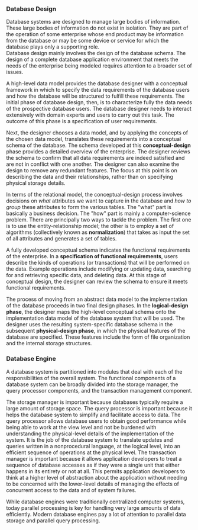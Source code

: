 ### Database Design
Database systems are designed to manage large bodies of information. These large bodies of information do not exist in isolation. They are part of the operation of some enterprise whose end product may be information from the database or may be some device or service for which the database plays only a supporting role.  
Database design mainly involves the design of the database schema. The design of a complete database application environment that meets the needs of the enterprise being modeled requires attention to a broader set of issues.  

A high-level data model provides the database designer with a conceptual framework in which to specify the data requirements of the database users and how the database will be structured to fulfill these requirements. The initial phase of database design, then, is to characterize fully the data needs of the prospective database users. The database designer needs to interact extensively with domain experts and users to carry out this task. The outcome of this phase is a specification of user requirements.  

Next, the designer chooses a data model, and by applying the concepts of the chosen data model, translates these requirements into a conceptual schema of the database. The schema developed at this **conceptual-design** phase provides a detailed overview of the enterprise. The designer reviews the schema to confirm that all data requirements are indeed satisfied and are not in conflict with one another. The designer can also examine the design to remove any redundant features. The focus at this point is on describing the data and their relationships, rather than on specifying physical storage details.  

In terms of the relational model, the conceptual-design process involves decisions on *what* attributes we want to capture in the database and *how to group* these attributes to form the various tables. The "what" part is basically a business decision. The "how" part is mainly a computer-science problem. There are principally two ways to tackle the problem. The first one is to use the entity-relationship model; the other is to employ a set of algorithms (collectively known as **normalization**) that takes as input the set of all attributes and generates a set of tables.  

A fully developed conceptual schema indicates the functional requirements of the enterprise. In a **specification of functional requirements**, users describe the kinds of operations (or transactions) that will be performed on the data. Example operations include modifying or updating data, searching for and retrieving specific data, and deleting data. At this stage of conceptual design, the designer can review the schema to ensure it meets functional requirements.  

The process of moving from an abstract data model to the implementation of the database proceeds in two final design phases. In the **logical-design phase**, the designer maps the high-level conceptual schema onto the implementation data model of the database system that will be used. The designer uses the resulting system-specific database schema in the subsequent **physical-design phase**, in which the physical features of the database are specified. These features include the form of file organization and the internal storage structures.

### Database Engine
A database system is partitioned into modules that deal with each of the responsibilities of the overall system. The functional components of a database system can be broadly divided into the storage manager, the query processor components, and the transaction management component.  

The storage manager is important because databases typically require a large amount of storage space. The query processor is important because it helps the database system to simplify and facilitate access to data. The query processor allows database users to obtain good performance while being able to work at the view level and not be burdened with understanding the physical-level details of the implementation of the system. It is the job of the database system to translate updates and queries written in a nonprocedural language, at the logical level, into an efficient sequence of operations at the physical level. The transaction manager is important because it allows application developers to treat a sequence of database accesses as if they were a single unit that either happens in its entirety or not at all. This permits application developers to think at a higher level of abstraction about the application without needing to be concerned with the lower-level details of managing the effects of concurrent access to the data and of system failures.  

While database engines were traditionally centralized computer systems, today parallel processing is key for handling very large amounts of data efficiently. Modern database engines pay a lot of attention to parallel data storage and parallel query processing.
